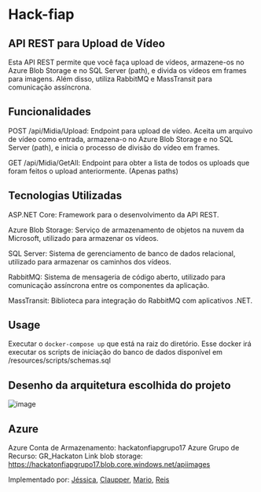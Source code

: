 # Hack-fiap

## API REST para Upload de Vídeo 
Esta API REST permite que você faça upload de vídeos, armazene-os no Azure Blob Storage e no SQL Server (path), e divida os vídeos em frames para imagens. Além disso, utiliza RabbitMQ e MassTransit para comunicação assíncrona.

## Funcionalidades
POST /api/Midia/Upload: Endpoint para upload de vídeo. Aceita um arquivo de vídeo como entrada, armazena-o no Azure Blob Storage e no SQL Server (path), e inicia o processo de divisão do vídeo em frames.

GET /api/Midia/GetAll: Endpoint para obter a lista de todos os uploads que foram feitos o upload anteriormente. (Apenas paths)

## Tecnologias Utilizadas
ASP.NET Core: Framework para o desenvolvimento da API REST.

Azure Blob Storage: Serviço de armazenamento de objetos na nuvem da Microsoft, utilizado para armazenar os vídeos.

SQL Server: Sistema de gerenciamento de banco de dados relacional, utilizado para armazenar os caminhos dos vídeos.

RabbitMQ: Sistema de mensageria de código aberto, utilizado para comunicação assíncrona entre os componentes da aplicação.

MassTransit: Biblioteca para integração do RabbitMQ com aplicativos .NET.

## Usage
Executar o `` docker-compose up `` que está na raiz do diretório.
Esse docker irá executar os scripts de iniciação do banco de dados disponível em /resources/scripts/schemas.sql

## Desenho da arquitetura escolhida do projeto
![image](https://github.com/jfdmagalhaes/hackaton-fiap/assets/145411274/4d49f499-baf1-4a0c-8c58-36d4cc276332)

## Azure
Azure Conta de Armazenamento: hackatonfiapgrupo17
Azure Grupo de Recurso: GR_Hackaton
Link blob storage: https://hackatonfiapgrupo17.blob.core.windows.net/apiimages

Implementado por: [Jéssica](https://github.com/jfdmagalhaes), [Claupper](https://github.com/claupper), [Mario](https://github.com/MARIODUARTE3108), [Reis](https://github.com/oreisjuniorfilho)
